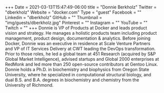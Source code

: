 +++
Date = 2021-03-13T15:47:49-06:00
title = "Donnie Berkholz"
Twitter = "dberkholz"
Website = "docker.com"
Type = "guest"
Facebook = ""
Linkedin = "dberkholz"
GitHub = ""
Thumbnail = "img/guests/dberkholz.jpg"
Pinterest = ""
Instagram = ""
YouTube = ""
Twitch = ""
+++
Donnie is VP of Products at Docker and leads product vision and strategy. He manages a holistic products team including product management, product design, documentation & analytics. Before joining Docker, Donnie was an executive in residence at Scale Venture Partners and VP of IT Services Delivery at CWT leading the DevOps transformation. Prior to those roles, he led a global team at 451 Research (acquired by S&P Global Market Intelligence), advised startups and Global 2000 enterprises at RedMonk and led more than 250 open-source contributors at Gentoo Linux. Donnie holds a Ph.D. in biochemistry and biophysics from Oregon State University, where he specialized in computational structural biology, and dual B.S. and B.A. degrees in biochemistry and chemistry from the University of Richmond.
